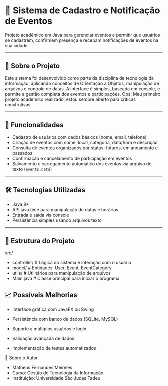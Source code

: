 # 📅 Sistema de Cadastro e Notificação de Eventos

Projeto acadêmico em Java para gerenciar eventos e permitir que usuários se cadastrem, confirmem presença e recebam notificações de eventos na sua cidade.

---

## 📝 Sobre o Projeto

Este sistema foi desenvolvido como parte da disciplina de tecnologia da informação, aplicando conceitos de Orientação a Objetos, manipulação de arquivos e controle de datas. A interface é simples, baseada em console, e permite a gestão completa dos eventos e participações. Obs: Meu primeiro projeto academico realizado, estou sempre aberto para criticas construtivas.

---

## 🚀 Funcionalidades

- Cadastro de usuários com dados básicos (nome, email, telefone)
- Criação de eventos com nome, local, categoria, data/hora e descrição
- Consulta de eventos organizados por status: futuros, em andamento e passados
- Confirmação e cancelamento de participação em eventos
- Salvamento e carregamento automático dos eventos via arquivo de texto (`events.data`)

---

## 🛠 Tecnologias Utilizadas

- Java 8+  
- API java.time para manipulação de datas e horários  
- Entrada e saída via console  
- Persistência simples usando arquivos texto  

---

## 📂 Estrutura do Projeto

src/
- controller/        # Lógica do sistema e interação com o usuário
- model/             # Entidades: User, Event, EventCategory
- utils/             # Utilitários para manipulação de arquivos
- Main.java          # Classe principal para iniciar o programa


## 📈 Possíveis Melhorias

- Interface gráfica com JavaFX ou Swing

- Persistência com banco de dados (SQLite, MySQL)

- Suporte a múltiplos usuários e login

- Validação avançada de dados

- Implementação de testes automatizados

👤 Sobre o Autor

- Matheus Fernandes Meireles
- Curso: Gestão de Tecnologia da Informação
- Instituição: Universidade São Judas Tadeu
